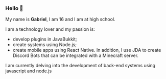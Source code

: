 ### Hello 👋

My name is **Gabriel**, I am 16 and I am at high school.

I am a technology lover and my passion is:
- develop plugins in JavaBukkit;
- create systems using Node.js;
- create mobile apps using React Native.
In addition, I use JDA to create Discord Bots that can be integrated with a Minecraft server.

I am currently delving into the development of back-end systems using javascript and node.js
